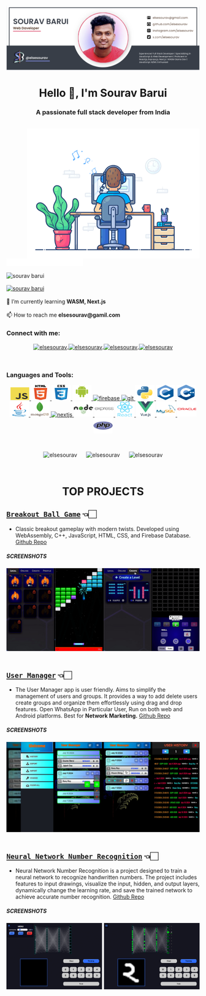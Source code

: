 ![Example 1](./imgs/bg.png)

<h1 align="center"> Hello 👋, I'm Sourav Barui</h1>
<h3 align="center">A passionate full stack developer from India</h3>
<br />

<img align="right" alt="Coding" width="450" src="https://github.com/elsesourav/elsesourav/blob/main/bg1.gif?raw=true">

<p align="left">
   <img width="200" height="20" src="./imgs/transprent.png" />
   <p><img height="30" src="https://komarev.com/ghpvc/?username=elsesourav&label=Profile%20views&color=0e75b6&style=flat" alt="sourav barui" /></p>
   <a href="https://x.com/elsesourav" target="blank">
      <img align="center" height="30" src="https://img.shields.io/twitter/follow/elsesourav?logo=x&style=for-the-badge" alt="sourav barui">
   </a><br /><br />
   🌱 I’m currently learning <b>WASM, Next.js</b>
   <br /><br />
   📫 How to reach me <b>elsesourav@gamil.com</b>
   <h3>Connect with me:</h3>
   <p align="center">
      <a href="https://twitter.com/elsesourav" target="blank">
         <img align="center" src="https://raw.githubusercontent.com/rahuldkjain/github-profile-readme-generator/master/src/images/icons/Social/twitter.svg" alt="elsesourav" height="30" width="50"/>
      </a>
      <a href="https://linkedin.com/in/elsesourav" target="blank">
         <img align="center" src="https://raw.githubusercontent.com/rahuldkjain/github-profile-readme-generator/master/src/images/icons/Social/linked-in-alt.svg" alt="elsesourav" height="30" width="50"/>
      </a>
      <a href="https://fb.com/elsesourav" target="blank">
         <img align="center" src="https://raw.githubusercontent.com/rahuldkjain/github-profile-readme-generator/master/src/images/icons/Social/facebook.svg" alt="elsesourav" height="30" width="50"/>
      </a>
      <a href="https://instagram.com/elsesourav" target="blank">
         <img align="center" src="https://raw.githubusercontent.com/rahuldkjain/github-profile-readme-generator/master/src/images/icons/Social/instagram.svg" alt="elsesourav" height="30" width="50"/>
      </a>
   </p>
</p>

<br />

### Languages and Tools:
<p align="center">
   <a href="https://developer.mozilla.org/en-US/docs/Web/JavaScript" target="_blank" rel="noreferrer"> 
      <img src="https://raw.githubusercontent.com/devicons/devicon/master/icons/javascript/javascript-original.svg" alt="javascript" width="50" height="34"/> 
   </a>
   <a href="https://www.w3.org/html/" target="_blank" rel="noreferrer"> 
      <img src="https://raw.githubusercontent.com/devicons/devicon/master/icons/html5/html5-original-wordmark.svg" alt="html5" width="50" height="40"/> 
   </a>
   <a href="https://www.w3schools.com/css/" target="_blank" rel="noreferrer"> 
      <img src="https://raw.githubusercontent.com/devicons/devicon/master/icons/css3/css3-original-wordmark.svg" alt="css3" width="50" height="40"/> 
   </a>
   <a href="https://developer.android.com" target="_blank" rel="noreferrer">
      <img src="https://raw.githubusercontent.com/devicons/devicon/master/icons/android/android-original-wordmark.svg" alt="android" width="50" height="40"/>
   </a>
   <a href="https://firebase.google.com/" target="_blank" rel="noreferrer"> 
      <img src="https://www.vectorlogo.zone/logos/firebase/firebase-icon.svg" alt="firebase" width="50" height="40"/> 
   </a>
   <a href="https://git-scm.com/" target="_blank" rel="noreferrer"> 
      <img src="https://www.vectorlogo.zone/logos/git-scm/git-scm-icon.svg" alt="git" width="50" height="40"/> 
   </a>
   <a href="https://www.python.org" target="_blank" rel="noreferrer"> 
      <img src="https://raw.githubusercontent.com/devicons/devicon/master/icons/python/python-original.svg" alt="python" width="50" height="40"/> 
   </a>
   <a href="https://www.cprogramming.com/" target="_blank" rel="noreferrer">
      <img src="https://raw.githubusercontent.com/devicons/devicon/master/icons/c/c-original.svg" alt="c" width="50" height="40"/> 
   </a>
   <a href="https://www.w3schools.com/cpp/" target="_blank" rel="noreferrer"> 
      <img src="https://raw.githubusercontent.com/devicons/devicon/master/icons/cplusplus/cplusplus-original.svg" alt="cplusplus" width="50" height="40"/> 
   </a>
   <a href="https://www.java.com" target="_blank" rel="noreferrer"> 
      <img src="https://raw.githubusercontent.com/devicons/devicon/master/icons/java/java-original.svg" alt="java" width="50" height="40"/> 
   </a>
   <a href="https://www.mongodb.com/" target="_blank" rel="noreferrer"> 
      <img src="https://raw.githubusercontent.com/devicons/devicon/master/icons/mongodb/mongodb-original-wordmark.svg" alt="mongodb" width="50" height="40"/> 
   </a>
   <a href="https://nextjs.org/" target="_blank" rel="noreferrer"> 
      <img src="https://cdn.worldvectorlogo.com/logos/nextjs-2.svg" alt="nextjs" width="50" height="40"/> 
   </a>
   <a href="https://nodejs.org" target="_blank" rel="noreferrer"> 
      <img src="https://raw.githubusercontent.com/devicons/devicon/master/icons/nodejs/nodejs-original-wordmark.svg" alt="nodejs" width="50" height="40"/> 
   </a>
   <a href="https://expressjs.com" target="_blank" rel="noreferrer"> 
      <img src="https://raw.githubusercontent.com/devicons/devicon/master/icons/express/express-original-wordmark.svg" alt="express" width="50" height="40"/> 
   </a>
   <a href="https://reactjs.org/" target="_blank" rel="noreferrer"> 
      <img src="https://raw.githubusercontent.com/devicons/devicon/master/icons/react/react-original-wordmark.svg" alt="react" width="50" height="40"/> 
   </a>
   <a href="https://vuejs.org/" target="_blank" rel="noreferrer"> 
      <img src="https://raw.githubusercontent.com/devicons/devicon/master/icons/vuejs/vuejs-original-wordmark.svg" alt="vuejs" width="50" height="40"/>
   </a>
   <a href="https://www.mysql.com/" target="_blank" rel="noreferrer"> 
      <img src="https://raw.githubusercontent.com/devicons/devicon/master/icons/mysql/mysql-original-wordmark.svg" alt="mysql" width="50" height="40"/> 
   </a>
   <a href="https://www.oracle.com/" target="_blank" rel="noreferrer"> 
      <img src="https://raw.githubusercontent.com/devicons/devicon/master/icons/oracle/oracle-original.svg" alt="oracle" width="50" height="40"/> 
   </a>
   <a href="https://www.php.net" target="_blank" rel="noreferrer"> 
      <img src="https://raw.githubusercontent.com/devicons/devicon/master/icons/php/php-original.svg" alt="php" width="50" height="40"/> 
   </a>
</p>
<br />

<p align="center">
<img src="https://github-readme-stats.vercel.app/api/top-langs?username=elsesourav&show_icons=true&locale=en&layout=compact" alt="elsesourav" height="110"/>
&nbsp;&nbsp;&nbsp;&nbsp;
<img src="https://github-readme-stats.vercel.app/api?username=elsesourav&show_icons=true&locale=en" alt="elsesourav" height="110"/>
&nbsp;&nbsp;&nbsp;&nbsp;
<img  src="https://github-readme-streak-stats.herokuapp.com/?user=elsesourav&" alt="elsesourav" height="110"/>
</p>
<br />

<h1 align="center">TOP PROJECTS</h1>

## [**`Breakout Ball Game`**](https://elsesourav.github.io/breakout-ball/) 👈🏻
- Classic breakout gameplay with modern twists. Developed using WebAssembly, C++, JavaScript, HTML, CSS, and Firebase Database. [Github Repo](https://github.com/elsesourav/breakout-ball)
##### SCREENSHOTS
![image](./imgs/BreakoutBallGame.png)
<br />
<br />

## [**`User Manager`**](https://elsesourav.github.io/user-manager/) 👈🏻
- The User Manager app is user friendly. Aims to simplify the management of users and groups. It provides a way to add delete users create groups and organize them effortlessly using drag and drop features. Open WhatsApp in Particular User, Run on both web and Android platforms. Best for **Network Marketing.** [Github Repo](https://github.com/elsesourav/user-manager/)
##### SCREENSHOTS
![image](./imgs/UserManager.png)
<br />
<br />

## [**`Neural Network Number Recognition`**](https://elsesourav.github.io/nn-number-rec/) 👈🏻
- Neural Network Number Recognition is a project designed to train a neural network to recognize handwritten numbers. The project includes features to input drawings, visualize the input, hidden, and output layers, dynamically change the learning rate, and save the trained network to achieve accurate number recognition. [Github Repo](https://github.com/elsesourav/nn-number-rec/)
##### SCREENSHOTS
![image](./imgs/NN_NUM_REC.png)

